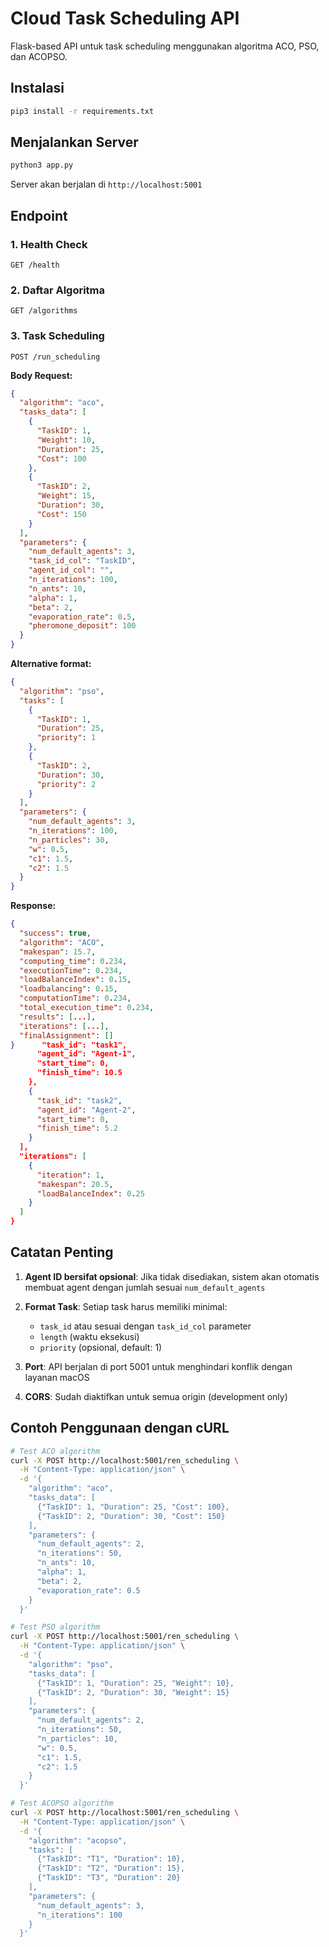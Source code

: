 # Cloud Task Scheduling API

Flask-based API untuk task scheduling menggunakan algoritma ACO, PSO, dan ACOPSO.

## Instalasi

```bash
pip3 install -r requirements.txt
```

## Menjalankan Server

```bash
python3 app.py
```

Server akan berjalan di `http://localhost:5001`

## Endpoint

### 1. Health Check
```http
GET /health
```

### 2. Daftar Algoritma
```http
GET /algorithms
```

### 3. Task Scheduling
```http
POST /run_scheduling
```

**Body Request:**
```json
{
  "algorithm": "aco",
  "tasks_data": [
    {
      "TaskID": 1,
      "Weight": 10,
      "Duration": 25,
      "Cost": 100
    },
    {
      "TaskID": 2,
      "Weight": 15,
      "Duration": 30,
      "Cost": 150
    }
  ],
  "parameters": {
    "num_default_agents": 3,
    "task_id_col": "TaskID",
    "agent_id_col": "",
    "n_iterations": 100,
    "n_ants": 10,
    "alpha": 1,
    "beta": 2,
    "evaporation_rate": 0.5,
    "pheromone_deposit": 100
  }
}
```

**Alternative format:**
```json
{
  "algorithm": "pso",
  "tasks": [
    {
      "TaskID": 1,
      "Duration": 25,
      "priority": 1
    },
    {
      "TaskID": 2,
      "Duration": 30,
      "priority": 2
    }
  ],
  "parameters": {
    "num_default_agents": 3,
    "n_iterations": 100,
    "n_particles": 30,
    "w": 0.5,
    "c1": 1.5,
    "c2": 1.5
  }
}
```

**Response:**
```json
{
  "success": true,
  "algorithm": "ACO",
  "makespan": 15.7,
  "computing_time": 0.234,
  "executionTime": 0.234,
  "loadBalanceIndex": 0.15,
  "loadbalancing": 0.15,
  "computationTime": 0.234,
  "total_execution_time": 0.234,
  "results": [...],
  "iterations": [...],
  "finalAssignment": []
}      "task_id": "task1",
      "agent_id": "Agent-1",
      "start_time": 0,
      "finish_time": 10.5
    },
    {
      "task_id": "task2",
      "agent_id": "Agent-2", 
      "start_time": 0,
      "finish_time": 5.2
    }
  ],
  "iterations": [
    {
      "iteration": 1,
      "makespan": 20.5,
      "loadBalanceIndex": 0.25
    }
  ]
}
```

## Catatan Penting

1. **Agent ID bersifat opsional**: Jika tidak disediakan, sistem akan otomatis membuat agent dengan jumlah sesuai `num_default_agents`

2. **Format Task**: Setiap task harus memiliki minimal:
   - `task_id` atau sesuai dengan `task_id_col` parameter
   - `length` (waktu eksekusi)
   - `priority` (opsional, default: 1)

3. **Port**: API berjalan di port 5001 untuk menghindari konflik dengan layanan macOS

4. **CORS**: Sudah diaktifkan untuk semua origin (development only)

## Contoh Penggunaan dengan cURL

```bash
# Test ACO algorithm
curl -X POST http://localhost:5001/ren_scheduling \
  -H "Content-Type: application/json" \
  -d '{
    "algorithm": "aco",
    "tasks_data": [
      {"TaskID": 1, "Duration": 25, "Cost": 100},
      {"TaskID": 2, "Duration": 30, "Cost": 150}
    ],
    "parameters": {
      "num_default_agents": 2,
      "n_iterations": 50,
      "n_ants": 10,
      "alpha": 1,
      "beta": 2,
      "evaporation_rate": 0.5
    }
  }'

# Test PSO algorithm
curl -X POST http://localhost:5001/ren_scheduling \
  -H "Content-Type: application/json" \
  -d '{
    "algorithm": "pso",
    "tasks_data": [
      {"TaskID": 1, "Duration": 25, "Weight": 10},
      {"TaskID": 2, "Duration": 30, "Weight": 15}
    ],
    "parameters": {
      "num_default_agents": 2,
      "n_iterations": 50,
      "n_particles": 10,
      "w": 0.5,
      "c1": 1.5,
      "c2": 1.5
    }
  }'

# Test ACOPSO algorithm
curl -X POST http://localhost:5001/ren_scheduling \
  -H "Content-Type: application/json" \
  -d '{
    "algorithm": "acopso",
    "tasks": [
      {"TaskID": "T1", "Duration": 10},
      {"TaskID": "T2", "Duration": 15},
      {"TaskID": "T3", "Duration": 20}
    ],
    "parameters": {
      "num_default_agents": 3,
      "n_iterations": 100
    }
  }'
```